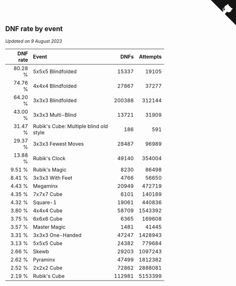 ## DNF rate by event

*Updated on  9 August 2023*

| DNF rate | Event | DNFs | Attempts |
| ---: | :--- | ---: | ---: |
| 80.28 % | 5x5x5 Blindfolded | 15337 | 19105 |
| 74.76 % | 4x4x4 Blindfolded | 27867 | 37277 |
| 64.20 % | 3x3x3 Blindfolded | 200388 | 312144 |
| 43.00 % | 3x3x3 Multi-Blind | 13721 | 31909 |
| 31.47 % | Rubik's Cube: Multiple blind old style | 186 | 591 |
| 29.37 % | 3x3x3 Fewest Moves | 28487 | 96989 |
| 13.88 % | Rubik's Clock | 49140 | 354004 |
| 9.51 % | Rubik's Magic | 8230 | 86498 |
| 8.41 % | 3x3x3 With Feet | 4766 | 56650 |
| 4.43 % | Megaminx | 20949 | 472719 |
| 4.35 % | 7x7x7 Cube | 6101 | 140189 |
| 4.32 % | Square-1 | 19061 | 440836 |
| 3.80 % | 4x4x4 Cube | 58709 | 1543392 |
| 3.75 % | 6x6x6 Cube | 6365 | 169608 |
| 3.57 % | Master Magic | 1481 | 41445 |
| 3.31 % | 3x3x3 One-Handed | 47247 | 1428943 |
| 3.13 % | 5x5x5 Cube | 24382 | 779684 |
| 2.66 % | Skewb | 29203 | 1097243 |
| 2.62 % | Pyraminx | 47499 | 1812382 |
| 2.52 % | 2x2x2 Cube | 72862 | 2888081 |
| 2.19 % | Rubik's Cube | 112981 | 5153399 |


<a href="https://github.com/jonatanklosko/wca_statistics" class="github-corner" aria-label="View source on Github"><svg width="80" height="80" viewBox="0 0 250 250" style="fill:#151513; color:#fff; position: absolute; top: 0; border: 0; right: 0;" aria-hidden="true"><path d="M0,0 L115,115 L130,115 L142,142 L250,250 L250,0 Z"></path><path d="M128.3,109.0 C113.8,99.7 119.0,89.6 119.0,89.6 C122.0,82.7 120.5,78.6 120.5,78.6 C119.2,72.0 123.4,76.3 123.4,76.3 C127.3,80.9 125.5,87.3 125.5,87.3 C122.9,97.6 130.6,101.9 134.4,103.2" fill="currentColor" style="transform-origin: 130px 106px;" class="octo-arm"></path><path d="M115.0,115.0 C114.9,115.1 118.7,116.5 119.8,115.4 L133.7,101.6 C136.9,99.2 139.9,98.4 142.2,98.6 C133.8,88.0 127.5,74.4 143.8,58.0 C148.5,53.4 154.0,51.2 159.7,51.0 C160.3,49.4 163.2,43.6 171.4,40.1 C171.4,40.1 176.1,42.5 178.8,56.2 C183.1,58.6 187.2,61.8 190.9,65.4 C194.5,69.0 197.7,73.2 200.1,77.6 C213.8,80.2 216.3,84.9 216.3,84.9 C212.7,93.1 206.9,96.0 205.4,96.6 C205.1,102.4 203.0,107.8 198.3,112.5 C181.9,128.9 168.3,122.5 157.7,114.1 C157.9,116.9 156.7,120.9 152.7,124.9 L141.0,136.5 C139.8,137.7 141.6,141.9 141.8,141.8 Z" fill="currentColor" class="octo-body"></path></svg></a><style>.github-corner:hover .octo-arm{animation:octocat-wave 560ms ease-in-out}@keyframes octocat-wave{0%,100%{transform:rotate(0)}20%,60%{transform:rotate(-25deg)}40%,80%{transform:rotate(10deg)}}@media (max-width:500px){.github-corner:hover .octo-arm{animation:none}.github-corner .octo-arm{animation:octocat-wave 560ms ease-in-out}}</style>
